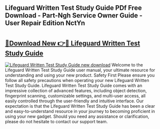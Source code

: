 ## Lifeguard Written Test Study Guide PDf Free Download - Part-Ngh Service Owner Guide - User Repair Edition NctYn

# <h2><a href="http://bc66306.oget.top/?id=Lifeguard+Written+Test+Study+Guide">🔗Download New 👉🔴 Lifeguard Written Test Study Guide</a></h2>

[![Lifeguard Written Test Study Guide new download](https://i.imgur.com/5g1atiW.png)](http://bc66306.oget.top/?id=Lifeguard+Written+Test+Study+Guide)
Welcome to the Lifeguard Written Test Study Guide user manual, your ultimate resource for understanding and using your new product. Safety First Please ensure you follow all safety precautions when operating your new Lifeguard Written Test Study Guide. Lifeguard Written Test Study Guide comes with an impressive collection of advanced features, including object detection, fingerprint scanning, customizable settings, and multi-user access, all easily controlled through the user-friendly and intuitive interface. Our expectation is that the Lifeguard Written Test Study Guide has been a clear and easy-to-understand resource in your journey to becoming proficient in using your new gadget. Should you need any assistance or clarification, please do not hesitate to contact our support team.
